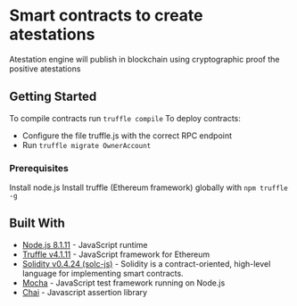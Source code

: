 # Smart contracts to create atestations

Atestation engine will publish in blockchain using cryptographic proof the positive atestations

## Getting Started

To compile contracts run ```truffle compile```
To deploy contracts:
* Configure the file truffle.js with the correct RPC endpoint
* Run ```truffle migrate OwnerAccount```


### Prerequisites

Install node.js
Install truffle (Ethereum framework) globally with ```npm truffle -g```


## Built With

* [Node.js 8.1.11](https://nodejs.org/en/) - JavaScript runtime
* [Truffle v4.1.11](http://truffleframework.com/) - JavaScript framework for Ethereum
* [Solidity v0.4.24 (solc-js)](http://solidity.readthedocs.io/en/v0.4.24/) - Solidity is a contract-oriented, high-level language for implementing smart contracts. 
* [Mocha](https://mochajs.org/) - JavaScript test framework running on Node.js 
* [Chai](http://www.chaijs.com/) - Javascript assertion library

